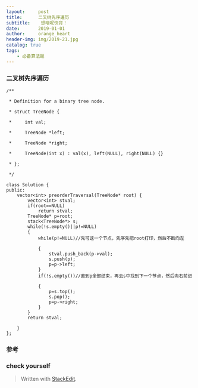 ```yaml
---
layout:     post
title:      二叉树先序遍历
subtitle:    想啥呢快背！
date:       2019-01-01
author:     orange_heart
header-img: img/2019-21.jpg
catalog: true
tags:
    - 必备算法题
---
```


### 二叉树先序遍历


```objc
/**

 * Definition for a binary tree node.
 
 * struct TreeNode {
 
 *     int val;
 
 *     TreeNode *left;
 
 *     TreeNode *right;
 
 *     TreeNode(int x) : val(x), left(NULL), right(NULL) {}
 
 * };
 
 */
 
class Solution {
public:
    vector<int> preorderTraversal(TreeNode* root) {
        vector<int> stval;
        if(root==NULL)
            return stval;
        TreeNode* p=root;
        stack<TreeNode*> s;
        while(!s.empty()||p!=NULL)
        {
            while(p!=NULL)//先可这一个节点，先序先把root打印，然后不断向左
            
            {
                stval.push_back(p->val);
                s.push(p);
                p=p->left;
            }
            if(!s.empty())//直到p全部结束，再去s中找到下一个节点，然后向右前进
            
            {
                p=s.top();
                s.pop();
                p=p->right;
            }
        }
        return stval;
        
    }
};
```

### 参考



### check yourself



> Written with [StackEdit](https://stackedit.io/).


<!--stackedit_data:
eyJoaXN0b3J5IjpbMTAyNTU3OTc0N119
-->